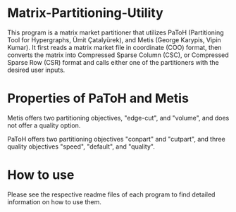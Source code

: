 # Matrix-Partitioning-Utility

This program is a matrix market partitioner that utilizes PaToH (Partitioning Tool for Hypergraphs, Ümit Çatalyürek), and Metis (George 
Karypis, Vipin Kumar). It first reads a matrix market file in coordinate (COO) format, then converts the matrix into Compressed Sparse Column 
(CSC), or Compressed Sparse Row (CSR) format and calls either one of the partitioners with the desired user inputs.

# Properties of PaToH and Metis

Metis offers two partitioning objectives, "edge-cut", and "volume", and does not offer a quality option.

PaToH offers two partitioning objectives "conpart" and "cutpart", and three quality objectives "speed", "default", and "quality".

# How to use

Please see the respective readme files of each program to find detailed information on how to use them.
